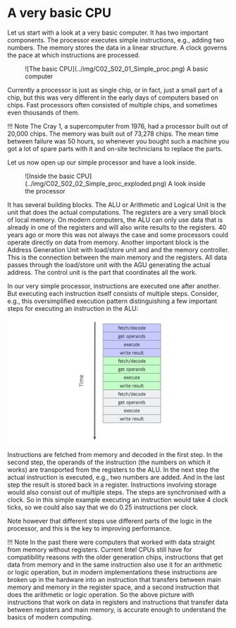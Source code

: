 # A very basic CPU

Let us start with a look at a very basic computer. It has two important components.
The processor executes simple instructions, e.g., adding two numbers. The memory 
stores the data in a linear structure. A clock governs the pace at which instructions
are processed.

<figure markdown>
  ![The basic CPU](../img/C02_S02_01_Simple_proc.png)
  <caption>A basic computer</caption>
</figure>

Currently a processor is just as single chip, or in fact, just a small part of
a chip, but this was very different in the early days of computers based on chips.
Fast processors often consisted of multiple chips, and sometimes even thousands of
them.

!!! Note
    The Cray 1, a supercomputer from 1976, had a processor built out of
    20,000 chips. The memory was built out of 73,278 chips.
    The mean time between failure was 50 hours, so whenever you
    bought such a machine you got a lot of spare parts with it and
    on-site technicians to replace the parts.

Let us now open up our simple processor and have a look inside.

<figure markdown>
  ![Inside the basic CPU](../img/C02_S02_02_Simple_proc_exploded.png)
  <caption>A look inside the processor</caption>
</figure>

It has several building blocks. 
The ALU or Arithmetic and Logical Unit is the unit that does the 
actual computations.
The registers are a very small block of local memory. On modern 
computers, the ALU can only use data that is already in one of the
registers and will also write results to the registers. 40 years ago
or more this was not always the case and some processors could operate
directly on data from memory.
Another important block is the Address Generation Unit with
load/store unit and and the memory controller. This is the connection
between the main memory and the registers. All data passes through
the load/store unit with the AGU generating the actual address.
The control unit is the part that coordinates all the work.

In our very simple processor, instructions are executed one after
another. But executing each instruction itself consists of multiple steps. Consider, e.g.,
this oversimplified execution pattern distinguishing a few important steps for executing
an instruction in the ALU:

![Instruction execution](../img/C02_S02_03_Execution.png)

Instructions are fetched from memory and decoded in the first step. 
In the second step, the operands of the instruction (the numbers on which it works)
are transported from the registers to the ALU. In the next step the actual instruction
is executed, e.g., two numbers are added. And in the last step the result is stored back
in a register. Instructions involving storage would also consist out of multiple steps.
The steps are synchronised with a clock. So in this simple example executing an instruction
would take 4 clock ticks, so we could also say that we do 0.25 instructions per clock.

Note however that different steps use different parts of the logic in the processor,
and this is the key to improving performance.

!!! Note
    In the past there were computers that worked with data straight from memory without
    registers. Current Intel CPUs still have for compatibility reasons with the older 
    generation chips, instructions that get data from memory and in the same instruction 
    also use it for an arithmetic or logic operation, but in modern implementations these instructions are 
    broken up in the hardware into an instruction that transfers between main memory
    and memory in the register space, and a second instruction that does the arithmetic
    or logic operation. So the above picture with instructions that work on data in 
    registers and instructions that transfer data between registers and main memory, is
    accurate enough to understand the basics of modern computing.
